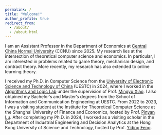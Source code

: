 ```yaml
---
permalink: /
title: "Welcome!"
author_profile: true
redirect_from: 
  - /about/
  - /about.html
---
```

I am an Assistant Professor in the Department of Economics at [Central China Normal University](https://english.ccnu.edu.cn/) (CCNU) since 2025. My research lies at the intersection of theoretical computer science and economics. In particular, I am interested in problems related to game theory, mechanism design, and contract theory. More recently, my research has also extended to online learning theory.

I received my Ph.D. in Computer Science from the [University of Electronic Science and Technology of China](https://www.uestc.edu.cn/) (UESTC) in 2024, where I worked in the [Algorithms and Logic Lab](https://tcsuestc.com/) under the supervision of Prof. [Mingyu Xiao](https://sites.google.com/site/myxiao/). I also obtained my Bachelor’s and Master’s degrees from the School of Information and Communication Engineering at UESTC. From 2022 to 2023, I was a visiting student at the Institute for Theoretical Computer Science at the Shanghai University of Finance and Economics, hosted by Prof. [Pinyan Lu](http://pinyanlu.com/). After completing my Ph.D. in 2024, I worked as a visiting scholar in the Department of Industrial Engineering and Decision Analytics at the Hong Kong University of Science and Technology, hosted by Prof. [Yiding Feng](https://www.ydfeng.us/).



